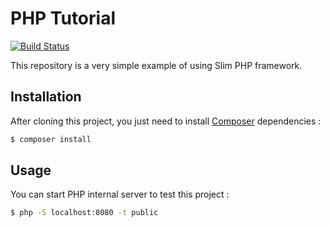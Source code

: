 # PHP Tutorial

[![Build Status](https://travis-ci.com/t0mmy742/php-tutorial.svg?branch=master)](https://travis-ci.com/t0mmy742/php-tutorial)

This repository is a very simple example of using Slim PHP framework.

## Installation

After cloning this project, you just need to install [Composer](https://getcomposer.org/) dependencies :

```bash
$ composer install
```

## Usage

You can start PHP internal server to test this project :

```bash
$ php -S localhost:8080 -t public
```
